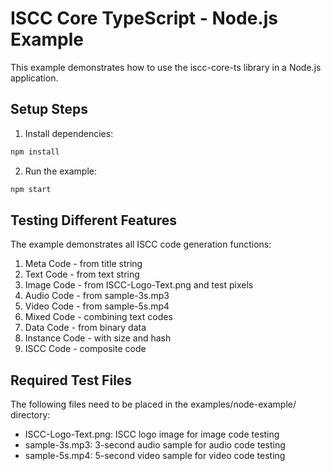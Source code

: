 # ISCC Core TypeScript - Node.js Example

This example demonstrates how to use the iscc-core-ts library in a Node.js application.

## Setup Steps

1. Install dependencies:
```bash
npm install
```

2. Run the example:
```bash
npm start
```

## Testing Different Features

The example demonstrates all ISCC code generation functions:

1. Meta Code - from title string
2. Text Code - from text string
3. Image Code - from ISCC-Logo-Text.png and test pixels
4. Audio Code - from sample-3s.mp3
5. Video Code - from sample-5s.mp4
6. Mixed Code - combining text codes
7. Data Code - from binary data
8. Instance Code - with size and hash
9. ISCC Code - composite code

## Required Test Files

The following files need to be placed in the examples/node-example/ directory:
- ISCC-Logo-Text.png: ISCC logo image for image code testing
- sample-3s.mp3: 3-second audio sample for audio code testing
- sample-5s.mp4: 5-second video sample for video code testing
